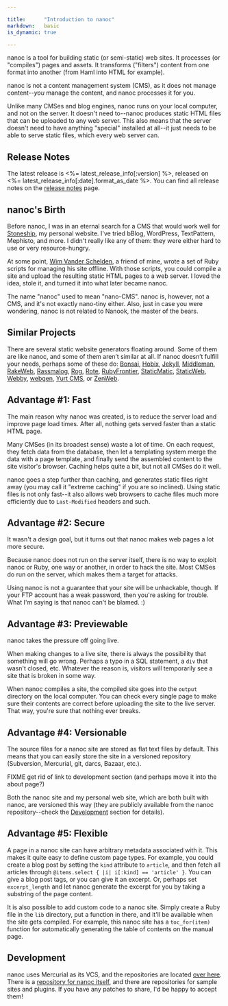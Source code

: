```yaml
---

title:      "Introduction to nanoc"
markdown:   basic
is_dynamic: true

---
```


nanoc is a tool for building static (or semi-static) web sites. It processes (or "compiles") pages and assets. It transforms ("filters") content from one format into another (from Haml into HTML for example).

nanoc is not a content management system (CMS), as it does not manage content--*you* manage the content, and nanoc processes it for you.

Unlike many CMSes and blog engines, nanoc runs on your local computer, and not on the server. It doesn't need to--nanoc produces static HTML files that can be uploaded to any web server. This also means that the server doesn't need to have anything "special" installed at all--it just needs to be able to serve static files, which every web server can.

Release Notes
-------------

The latest release is <%= latest_release_info[:version] %>, released on <%= latest_release_info[:date].format_as_date %>. You can find all release notes on the [release notes](/release-notes/) page.

nanoc's Birth
-------------

Before nanoc, I was in an eternal search for a CMS that would work well for [Stoneship](http://stoneship.org/), my personal website. I've tried bBlog, WordPress, TextPattern, Mephisto, and more. I didn't really like any of them: they were either hard to use or very resource-hungry.

At some point, [Wim Vander Schelden](http://fixnum.org/), a friend of mine, wrote a set of Ruby scripts for managing his site offline. With those scripts, you could compile a site and upload the resulting static HTML pages to a web server. I loved the idea, stole it, and turned it into what later became nanoc.

The name "nanoc" used to mean "nano-CMS". nanoc is, however, not a CMS, and it's not exactly nano-tiny either. Also, just in case you were wondering, nanoc is not related to Nanook, the master of the bears.

Similar Projects
----------------

There are several static website generators floating around. Some of them are like nanoc, and some of them aren’t similar at all. If nanoc doesn’t fulfill your needs, perhaps some of these do: [Bonsai](http://tinytree.info/), [Hobix](http://hobix.com/), [Jekyll](http://github.com/mojombo/jekyll), [Middleman](http://github.com/tdreyno/middleman), [RakeWeb](http://rubyforge.org/projects/rakeweb/), [Rassmalog](http://rassmalog.rubyforge.org/), [Rog](http://rog.rubyforge.org/), [Rote](http://rote.rubyforge.org/), [RubyFrontier](http://www.apeth.com/RubyFrontierDocs/default.html), [StaticMatic](http://rubyforge.org/projects/staticmatic/), [StaticWeb](http://staticweb.rubyforge.org/), [Webby](http://webby.rubyforge.org/), [webgen](http://webgen.rubyforge.org/), [Yurt CMS](http://yurtcms.roberthahn.ca/), or [ZenWeb](http://www.zenspider.com/ZSS/Products/ZenWeb/).

Advantage #1: Fast
------------------

The main reason why nanoc was created, is to reduce the server load and improve page load times. After all, nothing gets served faster than a static HTML page.

Many CMSes (in its broadest sense) waste a lot of time. On each request, they fetch data from the database, then let a templating system merge the data with a page template, and finally send the assembled content to the site visitor's browser. Caching helps quite a bit, but not all CMSes do it well.

nanoc goes a step further than caching, and generates static files right away (you may call it "extreme caching" if you are so inclined). Using static files is not only fast--it also allows web browsers to cache files much more efficiently due to `Last-Modified` headers and such.

Advantage #2: Secure
--------------------

It wasn't a design goal, but it turns out that nanoc makes web pages a lot more secure.

Because nanoc does not run on the server itself, there is no way to exploit nanoc or Ruby, one way or another, in order to hack the site. Most CMSes do run on the server, which makes them a target for attacks.

Using nanoc is not a guarantee that your site will be unhackable, though. If your FTP account has a weak password, then you're asking for trouble. What I'm saying is that nanoc can't be blamed. :)

Advantage #3: Previewable
-------------------------

nanoc takes the pressure off going live.

When making changes to a live site, there is always the possibility that something will go wrong. Perhaps a typo in a SQL statement, a `div` that wasn't closed, etc. Whatever the reason is, visitors will temporarily see a site that is broken in some way.

When nanoc compiles a site, the compiled site goes into the `output` directory on the local computer. You can check every single page to make sure their contents are correct before uploading the site to the live server. That way, you're sure that nothing ever breaks.

Advantage #4: Versionable
-------------------------

The source files for a nanoc site are stored as flat text files by default. This means that you can easily store the site in a versioned repository (Subversion, Mercurial, git, darcs, Bazaar, etc.).

FIXME get rid of link to development section (and perhaps move it into the about page?)

Both the nanoc site and my personal web site, which are both built with nanoc, are versioned this way (they are publicly available from the nanoc repository--check the [Development](#development) section for details).

Advantage #5: Flexible
----------------------

A page in a nanoc site can have arbitrary metadata associated with it. This makes it quite easy to define custom page types. For example, you could create a blog post by setting the `kind` attribute to `article`, and then fetch all articles through `@items.select { |i| i[:kind] == 'article' }`. You can give a blog post tags, or you can give it an excerpt. Or, perhaps set `excerpt_length` and let nanoc generate the excerpt for you by taking a substring of the page content.

It is also possible to add custom code to a nanoc site. Simply create a Ruby file in the `lib` directory, put a function in there, and it'll be available when the site gets compiled. For example, this nanoc site has a `toc_for(item)` function for automatically generating the table of contents on the manual page.

Development
-----------

nanoc uses Mercurial as its VCS, and the repositories are located [over here](http://projects.stoneship.org/hg/). There is a [repository for nanoc itself](http://projects.stoneship.org/hg/nanoc), and there are repositories for sample sites and plugins. If you have any patches to share, I'd be happy to accept them!
